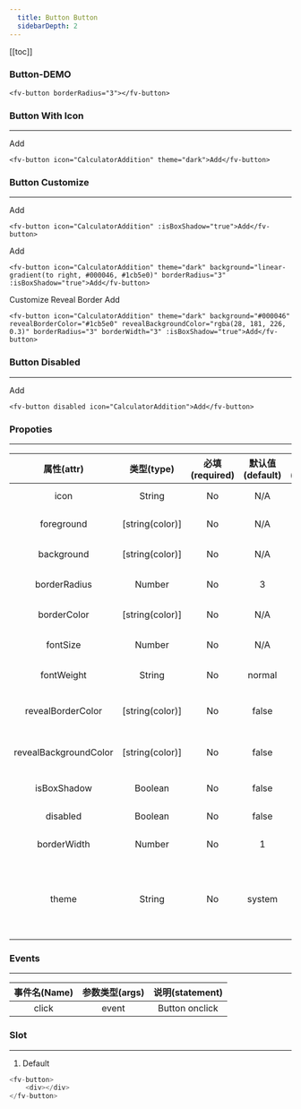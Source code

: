```yaml
---
  title: Button Button
  sidebarDepth: 2
---
```

  
[[toc]]

### Button-DEMO


<ClientOnly>
<fv-button borderRadius="3"></fv-button>
</ClientOnly>

```vue
<fv-button borderRadius="3"></fv-button>
```

### Button With Icon
---
<ClientOnly>
<fv-button icon="CalculatorAddition" theme="dark">Add</fv-button>
</ClientOnly>

```vue
<fv-button icon="CalculatorAddition" theme="dark">Add</fv-button>
```

### Button Customize
---
<ClientOnly>
<fv-button icon="CalculatorAddition" :isBoxShadow="true">Add</fv-button>
</ClientOnly>

```vue
<fv-button icon="CalculatorAddition" :isBoxShadow="true">Add</fv-button>
``` 

</ClientOnly>
<fv-button icon="CalculatorAddition" theme="dark" background="linear-gradient(to right, #000046, #1cb5e0)" borderRadius="3" :isBoxShadow="true">Add</fv-button>
</ClientOnly>

```vue
<fv-button icon="CalculatorAddition" theme="dark" background="linear-gradient(to right, #000046, #1cb5e0)" borderRadius="3" :isBoxShadow="true">Add</fv-button>
```

Customize Reveal Border
<ClientOnly>
<fv-button icon="CalculatorAddition" theme="dark" background="#000046" revealBorderColor="#1cb5e0" revealBackgroundColor="rgba(28, 181, 226, 0.3)" borderRadius="3" borderWidth="3" :isBoxShadow="true">Add</fv-button>
</ClientOnly>

```vue
<fv-button icon="CalculatorAddition" theme="dark" background="#000046" revealBorderColor="#1cb5e0" revealBackgroundColor="rgba(28, 181, 226, 0.3)" borderRadius="3" borderWidth="3" :isBoxShadow="true">Add</fv-button>
```

### Button Disabled
---
<ClientOnly>
<fv-button disabled icon="CalculatorAddition">Add</fv-button>
</ClientOnly>

```vue
<fv-button disabled icon="CalculatorAddition">Add</fv-button>
```



### Propoties
---
|      属性(attr)       |             类型(type)             | 必填(required) | 默认值(default) |    说明(statement)     |
|:---------------------:|:----------------------------------:|:--------------:|:---------------:|:----------------------:|
|         icon          |              String              |       No       |       N/A       | Icon with Fabric-Icon  |
|      foreground       |          [string(color)]           |       No       |       N/A       |     Button 前景色      |
|      background       |          [string(color)]           |       No       |       N/A       |     Button 背景色      |
|     borderRadius      |              Number              |       No       |        3        |    Button 圆角大小     |
|      borderColor      |          [string(color)]           |       No       |       N/A       |    Button 边框颜色     |
|       fontSize        |              Number              |       No       |       N/A       |    Button 字体大小     |
|      fontWeight       |              String              |       No       |     normal      |   Button 字体粗细度    |
|   revealBorderColor   |          [string(color)]           |       No       |      false      | Button Reveal 边框颜色 |
| revealBackgroundColor |          [string(color)]           |       No       |      false      | Button Reveal 背景颜色 |
|      isBoxShadow      |             Boolean              |       No       |      false      |    开启`Button`阴影    |
|       disabled        |             Boolean              |       No       |      false      |    Disabled button     |
|      borderWidth      |              Number              |       No       |        1        |    Button 边框大小     |
|     theme     | String |       No       |     system      |       主题样式, 包含`light`, `dark`, `system`, `custom`几种样式              |

### Events
---
| 事件名(Name) | 参数类型(args) | 说明(statement) |
|:------------:|:--------------:|:---------------:|
|    click     |     event      | Button onclick  |

### Slot
---
1. Default

```javascript
<fv-button>
    <div></div>
</fv-button>
```